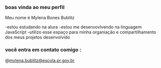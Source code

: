 ### boas vinda ao meu perfil

Meu nome é Mylena Bones Bublitz

-estou estudando na alura
-estou me desenvovlvendo na linguagem JavaScript
-utilizo esse espaço para minha organiação e compartilhamento dos meus projetos desenvolvido

### você entra em contato comigo :

@mylena.bublitz@escola.pr.gov.br
